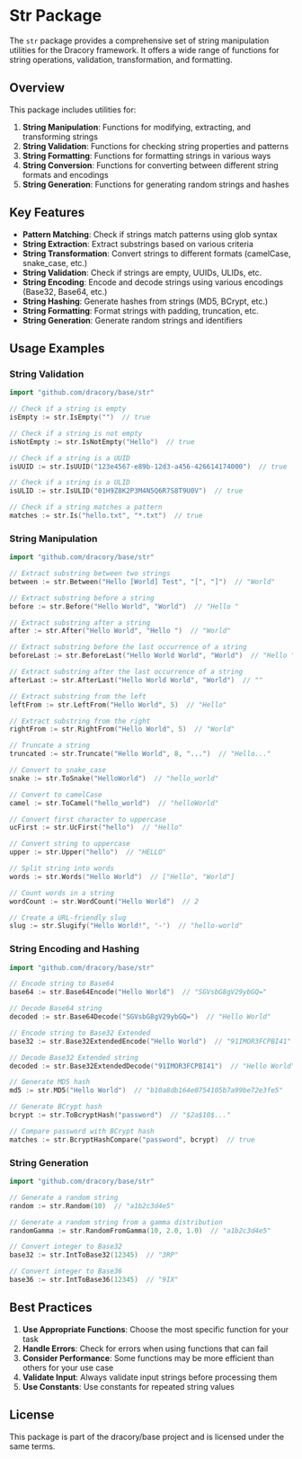 # Str Package

The `str` package provides a comprehensive set of string manipulation utilities for the Dracory framework.
It offers a wide range of functions for string operations, validation, transformation, and formatting.

## Overview

This package includes utilities for:

1. **String Manipulation**: Functions for modifying, extracting, and transforming strings
2. **String Validation**: Functions for checking string properties and patterns
3. **String Formatting**: Functions for formatting strings in various ways
4. **String Conversion**: Functions for converting between different string formats and encodings
5. **String Generation**: Functions for generating random strings and hashes

## Key Features

- **Pattern Matching**: Check if strings match patterns using glob syntax
- **String Extraction**: Extract substrings based on various criteria
- **String Transformation**: Convert strings to different formats (camelCase, snake_case, etc.)
- **String Validation**: Check if strings are empty, UUIDs, ULIDs, etc.
- **String Encoding**: Encode and decode strings using various encodings (Base32, Base64, etc.)
- **String Hashing**: Generate hashes from strings (MD5, BCrypt, etc.)
- **String Formatting**: Format strings with padding, truncation, etc.
- **String Generation**: Generate random strings and identifiers

## Usage Examples

### String Validation

```go
import "github.com/dracory/base/str"

// Check if a string is empty
isEmpty := str.IsEmpty("")  // true

// Check if a string is not empty
isNotEmpty := str.IsNotEmpty("Hello")  // true

// Check if a string is a UUID
isUUID := str.IsUUID("123e4567-e89b-12d3-a456-426614174000")  // true

// Check if a string is a ULID
isULID := str.IsULID("01H9Z8K2P3M4N5Q6R7S8T9U0V")  // true

// Check if a string matches a pattern
matches := str.Is("hello.txt", "*.txt")  // true
```

### String Manipulation

```go
import "github.com/dracory/base/str"

// Extract substring between two strings
between := str.Between("Hello [World] Test", "[", "]")  // "World"

// Extract substring before a string
before := str.Before("Hello World", "World")  // "Hello "

// Extract substring after a string
after := str.After("Hello World", "Hello ")  // "World"

// Extract substring before the last occurrence of a string
beforeLast := str.BeforeLast("Hello World World", "World")  // "Hello "

// Extract substring after the last occurrence of a string
afterLast := str.AfterLast("Hello World World", "World")  // ""

// Extract substring from the left
leftFrom := str.LeftFrom("Hello World", 5)  // "Hello"

// Extract substring from the right
rightFrom := str.RightFrom("Hello World", 5)  // "World"

// Truncate a string
truncated := str.Truncate("Hello World", 8, "...")  // "Hello..."

// Convert to snake_case
snake := str.ToSnake("HelloWorld")  // "hello_world"

// Convert to camelCase
camel := str.ToCamel("hello_world")  // "helloWorld"

// Convert first character to uppercase
ucFirst := str.UcFirst("hello")  // "Hello"

// Convert string to uppercase
upper := str.Upper("hello")  // "HELLO"

// Split string into words
words := str.Words("Hello World")  // ["Hello", "World"]

// Count words in a string
wordCount := str.WordCount("Hello World")  // 2

// Create a URL-friendly slug
slug := str.Slugify("Hello World!", '-')  // "hello-world"
```

### String Encoding and Hashing

```go
import "github.com/dracory/base/str"

// Encode string to Base64
base64 := str.Base64Encode("Hello World")  // "SGVsbG8gV29ybGQ="

// Decode Base64 string
decoded := str.Base64Decode("SGVsbG8gV29ybGQ=")  // "Hello World"

// Encode string to Base32 Extended
base32 := str.Base32ExtendedEncode("Hello World")  // "91IMOR3FCPBI41"

// Decode Base32 Extended string
decoded := str.Base32ExtendedDecode("91IMOR3FCPBI41")  // "Hello World"

// Generate MD5 hash
md5 := str.MD5("Hello World")  // "b10a8db164e0754105b7a99be72e3fe5"

// Generate BCrypt hash
bcrypt := str.ToBcryptHash("password")  // "$2a$10$..."

// Compare password with BCrypt hash
matches := str.BcryptHashCompare("password", bcrypt)  // true
```

### String Generation

```go
import "github.com/dracory/base/str"

// Generate a random string
random := str.Random(10)  // "a1b2c3d4e5"

// Generate a random string from a gamma distribution
randomGamma := str.RandomFromGamma(10, 2.0, 1.0)  // "a1b2c3d4e5"

// Convert integer to Base32
base32 := str.IntToBase32(12345)  // "3RP"

// Convert integer to Base36
base36 := str.IntToBase36(12345)  // "9IX"
```

## Best Practices

1. **Use Appropriate Functions**: Choose the most specific function for your task
2. **Handle Errors**: Check for errors when using functions that can fail
3. **Consider Performance**: Some functions may be more efficient than others for your use case
4. **Validate Input**: Always validate input strings before processing them
5. **Use Constants**: Use constants for repeated string values

## License

This package is part of the dracory/base project and is licensed under the same terms. 